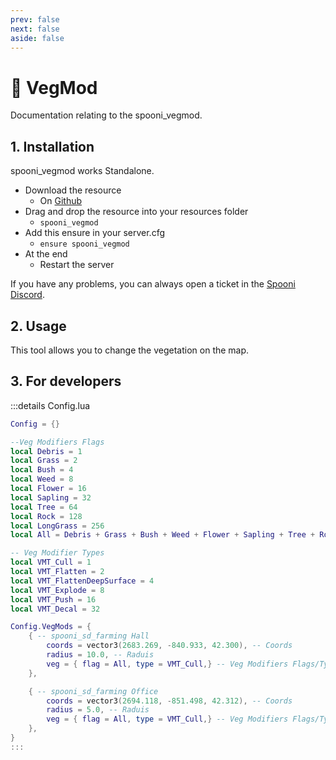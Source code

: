 ```yaml
---
prev: false
next: false
aside: false
---
```


# 🌱 VegMod
Documentation relating to the spooni_vegmod.

## 1. Installation
spooni_vegmod works Standalone. 

- Download the resource
  - On [Github](https://github.com/Spooni-Development/spooni_vegmod)
- Drag and drop the resource into your resources folder
  - `spooni_vegmod`
- Add this ensure in your server.cfg
  - `ensure spooni_vegmod`
- At the end
  - Restart the server

If you have any problems, you can always open a ticket in the [Spooni Discord](https://discord.gg/spooni).

## 2. Usage
This tool allows you to change the vegetation on the map. 

## 3. For developers

:::details Config.lua
```lua
Config = {}

--Veg Modifiers Flags
local Debris = 1
local Grass = 2
local Bush = 4
local Weed = 8
local Flower = 16
local Sapling = 32
local Tree = 64
local Rock = 128
local LongGrass = 256
local All = Debris + Grass + Bush + Weed + Flower + Sapling + Tree + Rock + LongGrass

-- Veg Modifier Types
local VMT_Cull = 1
local VMT_Flatten = 2
local VMT_FlattenDeepSurface = 4
local VMT_Explode = 8
local VMT_Push = 16
local VMT_Decal = 32

Config.VegMods = {
    { -- spooni_sd_farming Hall
        coords = vector3(2683.269, -840.933, 42.300), -- Coords
        radius = 10.0, -- Raduis
        veg = { flag = All, type = VMT_Cull,} -- Veg Modifiers Flags/Types
    },

    { -- spooni_sd_farming Office
        coords = vector3(2694.118, -851.498, 42.312), -- Coords
        radius = 5.0, -- Raduis
        veg = { flag = All, type = VMT_Cull,} -- Veg Modifiers Flags/Types
    },
}
:::
